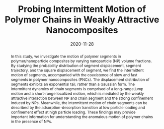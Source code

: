 ---
title: "Probing Intermittent Motion of Polymer Chains in Weakly Attractive Nanocomposites"
authors:
- Li-Jun Dai
- Cui-Liu Fu
- You-Liang Zhu
- Zhan-Wei Li
- Zhao-Yan Sun
date: "2020-11-28"
doi: "10.1007/s10118-020-2352-7"
publication_types: ["期刊文章"]
publication: "Chinese Journal of Polymer Science"
publication_short: "Chin J Polym Sci"
abstract: "In this study, we investigate the motion of polymer segments  in polymer/nanoparticle composites by varying nanoparticle (NP) volume  fractions. By studying the probability distribution of segment  displacement, segment trajectory, and the square displacement of  segment, we find the intermittent motion of segments, accompanied with  the coexistence of slow and fast segments in polymer nanocomposites  (PNCs). The displacement distribution of segments exhibits an  exponential tail, rather than a Gaussian form. The intermittent dynamics  of chain segments is comprised of a long-range jump motion and a  short-range localized motion, which is mediated by the weakly attractive  interaction between NP and chain segment and the strong confinement  induced by NPs. Meanwhile, the intermittent motion of chain segments can  be described by the adsorption-desorption transition at low particle  loading and confinement effect at high particle loading. These findings  may provide important information for understanding the anomalous motion  of polymer chains in the presence of NPs."
url_pdf: "http://link.springer.com/10.1007/s10118-020-2352-7"
---